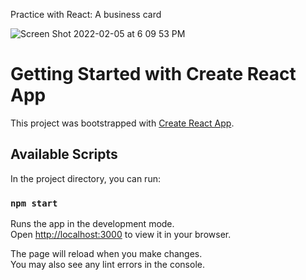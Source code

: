 
Practice with React: A business card

![Screen Shot 2022-02-05 at 6 09 53 PM](https://user-images.githubusercontent.com/91508647/152662021-c003a55b-bdcf-4a56-a575-a839b2fea055.png)



# Getting Started with Create React App

This project was bootstrapped with [Create React App](https://github.com/facebook/create-react-app).

## Available Scripts

In the project directory, you can run:

### `npm start`

Runs the app in the development mode.\
Open [http://localhost:3000](http://localhost:3000) to view it in your browser.

The page will reload when you make changes.\
You may also see any lint errors in the console.

